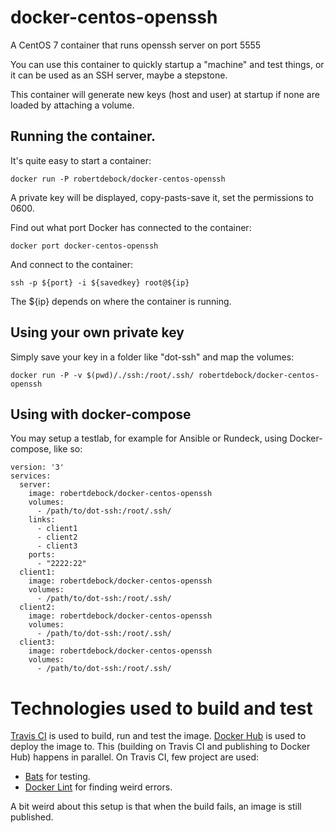 
# docker-centos-openssh
A CentOS 7 container that runs openssh server on port 5555

You can use this container to quickly startup a "machine" and test things, or it can be used as an SSH server, maybe a stepstone.

This container will generate new keys (host and user) at startup if none are loaded by attaching a volume.

## Running the container.
It's quite easy to start a container:

    docker run -P robertdebock/docker-centos-openssh
    
A private key will be displayed, copy-pasts-save it, set the permissions to 0600.

Find out what port Docker has connected to the container:

    docker port docker-centos-openssh

And connect to the container:

    ssh -p ${port} -i ${savedkey} root@${ip}

The ${ip} depends on where the container is running.

## Using your own private key
Simply save your key in a folder like "dot-ssh" and map the volumes:

    docker run -P -v $(pwd)/./ssh:/root/.ssh/ robertdebock/docker-centos-openssh

## Using with docker-compose
You may setup a testlab, for example for Ansible or Rundeck, using Docker-compose, like so:

    version: '3'
    services:
      server:
        image: robertdebock/docker-centos-openssh
        volumes:
          - /path/to/dot-ssh:/root/.ssh/
        links:
          - client1
          - client2
          - client3
        ports:
          - "2222:22"
      client1:
        image: robertdebock/docker-centos-openssh
        volumes:
          - /path/to/dot-ssh:/root/.ssh/
      client2:
        image: robertdebock/docker-centos-openssh
        volumes:
          - /path/to/dot-ssh:/root/.ssh/
      client3:
        image: robertdebock/docker-centos-openssh
        volumes:
          - /path/to/dot-ssh:/root/.ssh/


# Technologies used to build and test
[Travis CI](https://travis-ci.org/robertdebock/docker-centos-openssh) is used to build, run and test the image.
[Docker Hub](https://hub.docker.com/r/robertdebock/docker-centos-openssh/) is used to deploy the image to.
This (building on Travis CI and publishing to Docker Hub) happens in parallel. On Travis CI, few project are used:
- [Bats](https://github.com/sstephenson/bats) for testing.
- [Docker Lint](https://github.com/projectatomic/dockerfile_lint) for finding weird errors.

A bit weird about this setup is that when the build fails, an image is still published.

